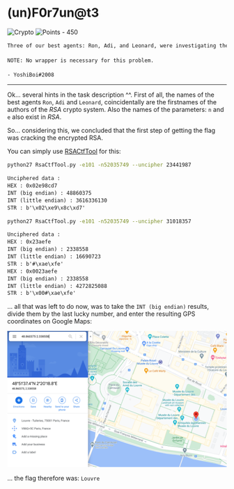 # (un)F0r7un@t3

![Crypto](https://img.shields.io/badge/Crypto--e8ff00?style=for-the-badge) ![Points - 450](https://img.shields.io/badge/Points-450-9cf?style=for-the-badge)

```txt
Three of our best agents: Ron, Adi, and Leonard, were investigating the notorious hacker group known as the unF0r7un@t3s. Fortunately, one of their members dropped a fortune cookie behind from their last scandal. We believe it might be a clue to where they will attack next. The fortune inside read: You will find your fortune at 23441987, 31018357. The lucky numbers on the back were, n52035749, e101, and *10^-6. What location do you think they will be heading to next?

NOTE: No wrapper is necessary for this problem.

- YoshiBoi#2008
```

---

Ok... several hints in the task description ^^. First of all, the names of the best agents `Ron`, `Adi` and `Leonard`, coincidentally are the firstnames of the authors of the _RSA_ crypto system. Also the names of the parameters: `n` and `e` also exist in _RSA_.

So... considering this, we concluded that the first step of getting the flag was cracking the encrypted RSA.

You can simply use [RSACtfTool](https://github.com/Ganapati/RsaCtfTool) for this:

```bash
python27 RsaCtfTool.py -e101 -n52035749 --uncipher 23441987
```

```txt
Unciphered data :
HEX : 0x02e98cd7
INT (big endian) : 48860375
INT (little endian) : 3616336130
STR : b'\x02\xe9\x8c\xd7'
```

```bash
python27 RsaCtfTool.py -e101 -n52035749 --uncipher 31018357
```

```txt
Unciphered data :
HEX : 0x23aefe
INT (big endian) : 2338558
INT (little endian) : 16690723
STR : b'#\xae\xfe'
HEX : 0x0023aefe
INT (big endian) : 2338558
INT (little endian) : 4272825088
STR : b'\x00#\xae\xfe'
```

... all that was left to do now, was to take the `INT (big endian)` results, divide them by the last lucky number, and enter the resulting GPS coordinates on Google Maps:

![Louvre](./louvre.png)

... the flag therefore was: `Louvre`
